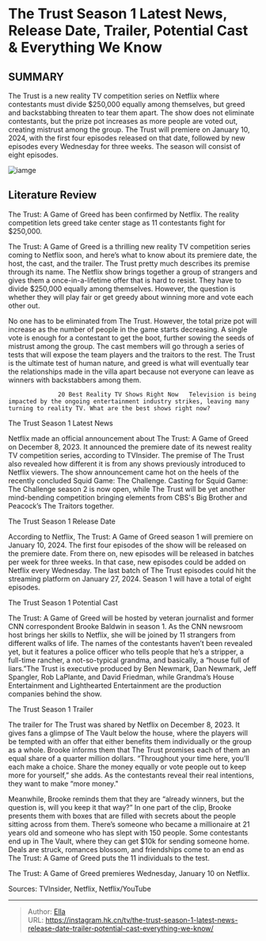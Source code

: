 # The Trust Season 1 Latest News, Release Date, Trailer, Potential Cast &amp; Everything We Know


## SUMMARY 



  The Trust is a new reality TV competition series on Netflix where contestants must divide $250,000 equally among themselves, but greed and backstabbing threaten to tear them apart.   The show does not eliminate contestants, but the prize pot increases as more people are voted out, creating mistrust among the group.   The Trust will premiere on January 10, 2024, with the first four episodes released on that date, followed by new episodes every Wednesday for three weeks. The season will consist of eight episodes.  

![iamge](https://static1.srcdn.com/wordpress/wp-content/uploads/2023/12/the-trust-season-1-cast.jpeg)

## Literature Review
The Trust: A Game of Greed has been confirmed by Netflix. The reality competition lets greed take center stage as 11 contestants fight for $250,000.




The Trust: A Game of Greed is a thrilling new reality TV competition series coming to Netflix soon, and here’s what to know about its premiere date, the host, the cast, and the trailer. The Trust pretty much describes its premise through its name. The Netflix show brings together a group of strangers and gives them a once-in-a-lifetime offer that is hard to resist. They have to divide $250,000 equally among themselves. However, the question is whether they will play fair or get greedy about winning more and vote each other out.




No one has to be eliminated from The Trust. However, the total prize pot will increase as the number of people in the game starts decreasing. A single vote is enough for a contestant to get the boot, further sowing the seeds of mistrust among the group. The cast members will go through a series of tests that will expose the team players and the traitors to the rest. The Trust is the ultimate test of human nature, and greed is what will eventually tear the relationships made in the villa apart because not everyone can leave as winners with backstabbers among them.

                  20 Best Reality TV Shows Right Now   Television is being impacted by the ongoing entertainment industry strikes, leaving many turning to reality TV. What are the best shows right now?    


 The Trust Season 1 Latest News 
          




Netflix made an official announcement about The Trust: A Game of Greed on December 8, 2023. It announced the premiere date of its newest reality TV competition series, according to TVInsider. The premise of The Trust also revealed how different it is from any shows previously introduced to Netflix viewers. The show announcement came hot on the heels of the recently concluded Squid Game: The Challenge. Casting for Squid Game: The Challenge season 2 is now open, while The Trust will be yet another mind-bending competition bringing elements from CBS&#39;s Big Brother and Peacock’s The Traitors together.



 The Trust Season 1 Release Date 
         

According to Netflix, The Trust: A Game of Greed season 1 will premiere on January 10, 2024. The first four episodes of the show will be released on the premiere date. From there on, new episodes will be released in batches per week for three weeks. In that case, new episodes could be added on Netflix every Wednesday. The last batch of The Trust episodes could hit the streaming platform on January 27, 2024. Season 1 will have a total of eight episodes.






 The Trust Season 1 Potential Cast 
          

The Trust: A Game of Greed will be hosted by veteran journalist and former CNN correspondent Brooke Baldwin in season 1. As the CNN newsroom host brings her skills to Netflix, she will be joined by 11 strangers from different walks of life. The names of the contestants haven’t been revealed yet, but it features a police officer who tells people that he’s a stripper, a full-time rancher, a not-so-typical grandma, and basically, a “house full of liars.”The Trust is executive produced by Ben Newmark, Dan Newmark, Jeff Spangler, Rob LaPlante, and David Friedman, while Grandma’s House Entertainment and Lighthearted Entertainment are the production companies behind the show.



 The Trust Season 1 Trailer 

 




The trailer for The Trust was shared by Netflix on December 8, 2023. It gives fans a glimpse of The Vault below the house, where the players will be tempted with an offer that either benefits them individually or the group as a whole. Brooke informs them that The Trust promises each of them an equal share of a quarter million dollars. “Throughout your time here, you’ll each make a choice. Share the money equally or vote people out to keep more for yourself,” she adds. As the contestants reveal their real intentions, they want to make “more money.&#34;

Meanwhile, Brooke reminds them that they are “already winners, but the question is, will you keep it that way?” In one part of the clip, Brooke presents them with boxes that are filled with secrets about the people sitting across from them. There’s someone who became a millionaire at 21 years old and someone who has slept with 150 people. Some contestants end up in The Vault, where they can get $10k for sending someone home. Deals are struck, romances blossom, and friendships come to an end as The Trust: A Game of Greed puts the 11 individuals to the test.






The Trust: A Game of Greed premieres Wednesday, January 10 on Netflix.




Sources: TVInsider, Netflix, Netflix/YouTube



---

> Author: [Ella](https://instagram.hk.cn/)  
> URL: https://instagram.hk.cn/tv/the-trust-season-1-latest-news-release-date-trailer-potential-cast-everything-we-know/  

